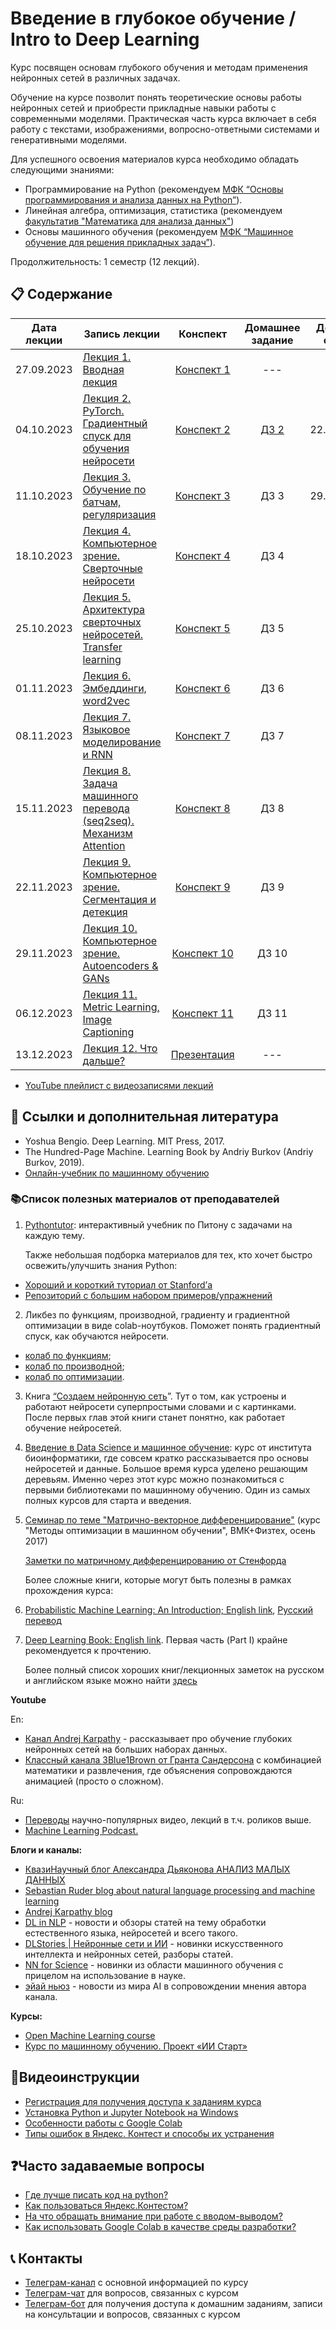 # Введение в глубокое обучение / Intro to Deep Learning

Курс посвящен основам глубокого обучения и методам применения нейронных сетей в различных задачах.

Обучение на курсе позволит понять теоретические основы работы нейронных сетей и приобрести прикладные навыки работы с современными моделями. Практическая часть курса включает в себя работу с текстами, изображениями, вопросно-ответными системами и генеративными моделями.

Для успешного освоения материалов курса необходимо обладать следующими знаниями:

* Программирование на Python (рекомендуем [МФК “Основы программирования и анализа данных на Python”](https://github.com/MSUcourses/Data-Analysis-with-Python/blob/main/Python/lectures_spring_2023.md)).
* Линейная алгебра, оптимизация, статистика (рекомендуем [факультатив "Математика для анализа данных"](https://github.com/MSUcourses/Data-Analysis-with-Python/tree/main/Math))
* Основы машинного обучения (рекомендуем [МФК “Машинное обучение для решения прикладных задач”](https://github.com/MSUcourses/Data-Analysis-with-Python/blob/main/Machine%20Learning/lectures_spring_2023.md)).

Продолжительность: 1 семестр (12 лекций).

## 📋 Содержание

Дата лекции | Запись лекции | Конспект | Домашнее задание | Дедлайн сдачи 
|:----:|----|:----:|:----:|:----:|
|27.09.2023| [Лекция 1. Вводная лекция](https://youtube.com/live/Y7Cn8kR8ht4) | [Конспект 1](https://colab.research.google.com/drive/1I-yxouAvKTOifFVfuaDYIS2x8LNiMQN4?usp=sharing)|---|---|
|04.10.2023| [Лекция 2. PyTorch. Градиентный спуск для обучения нейросети](https://www.youtube.com/live/W_zok-Nh_0s) | [Конспект 2](https://colab.research.google.com/drive/1q2F7nRlq8qqqjJoo3_56X_3EJ8Bk0jYi) | [ДЗ 2](https://contest.yandex.ru/contest/53767/problems/) | 22.10.2023 |
|11.10.2023| [Лекция 3. Обучение по батчам, регуляризация](https://www.youtube.com/live/G8A1U54gx1o) | [Конспект 3](https://colab.research.google.com/drive/1wADBJAdbWbKEoZAmp0Tb-P5sqDKfIRa-?usp=sharing) | ДЗ 3 | 29.10.2023 |
|18.10.2023| [Лекция 4. Компьютерное зрение. Сверточные нейросети]() | [Конспект 4]() | ДЗ 4 |  |
|25.10.2023| [Лекция 5. Архитектура сверточных нейросетей. Transfer learning]() | [Конспект 5]() | ДЗ 5 |  |
|01.11.2023| [Лекция 6. Эмбеддинги, word2vec]() | [Конспект 6]() | ДЗ 6 |  |
|08.11.2023| [Лекция 7. Языковое моделирование и RNN]() | [Конспект 7]() | ДЗ 7 |  |
|15.11.2023| [Лекция 8. Задача машинного перевода (seq2seq). Механизм Attention]() | [Конспект 8]() | ДЗ 8 |  |
|22.11.2023| [Лекция 9. Компьютерное зрение. Сегментация и детекция]() | [Конспект 9]() | ДЗ 9 |  |
|29.11.2023| [Лекция 10. Компьютерное зрение. Autoencoders & GANs]() | [Конспект 10]() | ДЗ 10 |  |
|06.12.2023| [Лекция 11. Metric Learning, Image Captioning]() | [Конспект 11]() | ДЗ 11 |  |
|13.12.2023| [Лекция 12. Что дальше?]() | [Презентация]() |---|---|

* [YouTube плейлист с видеозаписями лекций](https://youtube.com/playlist?list=PL2mBTfXHM2qiVYN7jMN6tfYyDXKscX9zE)

## 📝 Ссылки и дополнительная литература

* Yoshua Bengio. Deep Learning. MIT Press, 2017.
* The Hundred-Page Machine. Learning Book by Andriy Burkov (Andriy Burkov, 2019).
* [Онлайн-учебник по машинному обучению](https://academy.yandex.ru/dataschool/book)

### 📚Список полезных материалов от преподавателей

1. [Pythontutor](https://pythontutor.ru/): интерактивный учебник по Питону с задачами на каждую тему.

   Также небольшая подборка материалов для тех, кто хочет быстро освежить/улучшить знания Python:

* [Хороший и короткий туториал от Stanford’а](http://cs231n.github.io/python-numpy-tutorial/)
* [Репозиторий с большим набором примеров/упражнений](https://gitlab.erc.monash.edu.au/andrease/Python4Maths/tree/master)

2. Ликбез по функциям, производной, градиенту и градиентной оптимизации в виде colab-ноутбуков. Поможет понять градиентный спуск, как обучаются нейросети. 
* [колаб по функциям](https://colab.research.google.com/drive/1Qc18v4byGmYFqUaJbmMEwRq5MSpmZmuh?usp=sharing);
* [колаб по производной](https://colab.research.google.com/drive/1Etz36ELaIoqOoDR_gbLVn3HsMfxtbK2Q?usp=sharing);
* [колаб по оптимизации](https://colab.research.google.com/drive/1I73AiHtN0XvXCgCMj1oLKZTNw4CRDdTL?usp=sharing).

3. Книга [“Создаем нейронную сеть](https://vk.com/doc44301783_578949209?hash=GF6d6zgN2oXiFi8S66dzZg7eCV3cTi5SZykZoQMTxwD)”. Тут о том, как устроены и работают нейросети суперпростыми словами и с картинками. После первых глав этой книги станет понятно, как работает обучение нейросетей.

4. [Введение в Data Science и машинное обучение](https://stepik.org/course/4852/info): курс от института биоинформатики, где совсем кратко рассказывается про основы нейросетей и данные. Большое время курса уделено решающим деревьям. Именно через этот курс можно познакомиться с первыми библиотеками по машинному обучению. Один из самых полных курсов для старта и введения.

5. [Семинар по теме "Матрично-векторное дифференцирование"](http://www.machinelearning.ru/wiki/images/5/50/MOMO17_Seminar2.pdf) (курс "Методы оптимизации в машинном обучении", ВМК+Физтех, осень 2017)
   
   [Заметки по матричному дифференцированию от Стенфорда](http://cs231n.stanford.edu/vecDerivs.pdf)

   Более сложные книги, которые могут быть полезны в рамках прохождения курса:
1. [Probabilistic Machine Learning: An Introduction; English link](https://probml.github.io/pml-book/book1.html), [Русский перевод](https://dmkpress.com/catalog/computer/data/978-5-93700-119-1/)
2. [Deep Learning Book: English link](https://www.deeplearningbook.org/). Первая часть (Part I) крайне рекомендуется к прочтению.

   Более полный список хороших книг/лекционных заметок на русском и английском языке можно найти [здесь](https://github.com/girafe-ai/ml-course/blob/master/extra_materials.md)


**Youtube**

En:
* [Канал Andrej Karpathy](https://www.youtube.com/@AndrejKarpathy) - рассказывает про обучение глубоких нейронных сетей на больших наборах данных.
* [Классный канала 3Blue1Brown от Гранта Сандерсона](https://youtube.com/c/3blue1brown) с комбинацией математики и развлечения, где объяснения сопровождаются анимацией (просто о сложном).

Ru:
* [Переводы](https://www.youtube.com/@VertDiderScience) научно-популярных видео, лекций в т.ч. роликов выше.
* [Machine Learning Podcast.](https://www.youtube.com/@machinelearningpodcast9502)

**Блоги и каналы:**

* [КвазиНаучный блог Александра Дьяконова АНАЛИЗ МАЛЫХ ДАННЫХ](https://dyakonov.org/ag/)
* [Sebastian Ruder blog about natural language processing and machine learning](https://ruder.io)
* [Andrej Karpathy blog](http://karpathy.github.io)
* [DL in NLP](https://t.me/dlinnlp) - новости и обзоры статей на тему обработки естественного языка, нейросетей и всего такого.
* [DLStories | Нейронные сети и ИИ](https://t.me/dl_stories) - новинки искусственного интеллекта и нейронных сетей, разборы статей.
* [NN for Science](https://t.me/nn_for_science) - новинки из области машинного обучения с прицелом на использование в науке.
* [эйай ньюз](https://t.me/ai_newz) - новости из мира AI в сопровождении мнения автора канала.

**Курсы:**

* [Open Machine Learning course](https://github.com/girafe-ai/ml-course)
* [Курс по машинному обучению. Проект «ИИ Старт»](https://stepik.org/course/125587/promo)

## 🎥Видеоинструкции

* [Регистрация для получения доступа к заданиям курса](https://youtu.be/R1_Xzr3Eyso )
* [Установка Python и Jupyter Notebook на Windows](https://youtu.be/fVu3OjCfVps)
* [Особенности работы с Google Colab ](https://youtu.be/Fbdisx6XUzw)
* [Типы ошибок в Яндекс. Контест и способы их устранения ](https://youtu.be/y3nRM1Wd_3M)

## ❓Часто задаваемые вопросы

* [Где лучше писать код на python?](https://github.com/MSUcourses/Data-Analysis-with-Python/blob/main/Python/instructions/IDE-review.md)
* [Как пользоваться Яндекс.Контестом?](https://github.com/MSUcourses/Data-Analysis-with-Python/blob/main/Python/instructions/yandex_contest.md)
* [На что обращать внимание при работе с вводом-выводом?](https://github.com/MSUcourses/Data-Analysis-with-Python/blob/main/Python/instructions/input-output.md)
* [Как использовать Google Colab в качестве среды разработки?](https://github.com/MSUcourses/Data-Analysis-with-Python/blob/main/Python/instructions/GoogleColab.md)

## 📞 Контакты
* [Телеграм-канал](https://t.me/+p52yYKfqD040NGMy) с основной информацией по курсу
* [Телеграм-чат](https://t.me/+UcXax0tW_3JhZmJi) для вопросов, связанных с курсом
* [Телеграм-бот](https://t.me/msumfk_bot) для получения доступа к домашним заданиям, записи на консультации и вопросов, связанных с курсом
